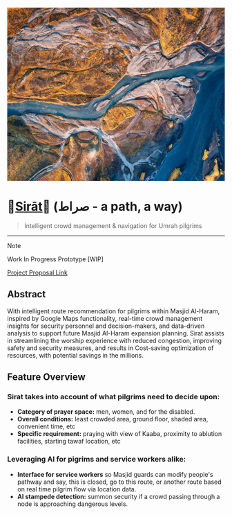 <p align="center">
  <img src="images/arielphoto.jpg" height="400px"/>
</p>

# 💠[Sirāt](https://docs.google.com/presentation/u/0/d/1OlOLsCPbAcJ-1CjrKsqFMkhO3QpMRK_uKDd5ML9wKCU/edit)💠 (صراط - a path, a way)

> Intelligent crowd management & navigation for Umrah pilgrims
---
> [!NOTE]
> Work In Progress Prototype [WIP]

[Project Proposal Link](https://docs.google.com/presentation/u/0/d/1OlOLsCPbAcJ-1CjrKsqFMkhO3QpMRK_uKDd5ML9wKCU/edit)

## Abstract

With intelligent route recommendation for pilgrims within Masjid Al-Haram, inspired by Google Maps functionality, real-time crowd management insights for security personnel and decision-makers, and data-driven analysis to support future Masjid Al-Haram expansion planning. Sirat assists in streamlining the worship experience with reduced congestion, improving safety and security measures, and results in Cost-saving optimization of resources, with potential savings in the millions.

## Feature Overview
### Sirat takes into account of what pilgrims need to decide upon:
* **Category of prayer space:** men, women, and for the disabled. 
* **Overall conditions:** least crowded area, ground floor, shaded area, convenient time, etc
* **Specific requirement:** praying with view of Kaaba, proximity to ablution facilities, starting tawaf location, etc

### Leveraging AI for pigrims and service workers alike:
* **Interface for service workers** so Masjid guards can modify people's pathway and say, this is closed, go to this route, or another route based on real time pilgrim flow via location data.
* **AI stampede detection:** summon security if a crowd passing through a node is approaching dangerous levels.

